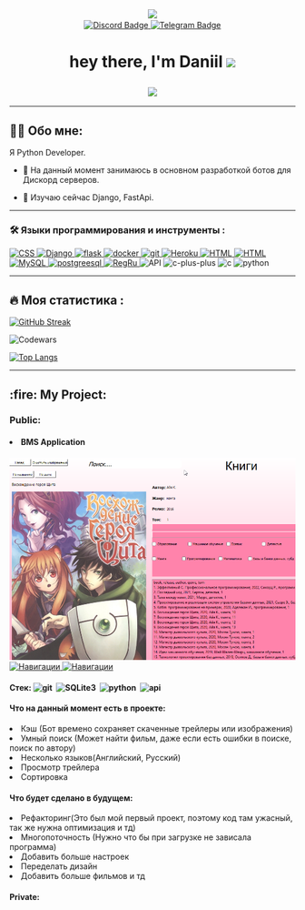 <div id="header" align="center"">
  <img src="https://cdn.discordapp.com/avatars/573078029052674058/a_a0da2e0b173dc7f6ad558d42832fd398.gif" width="128"/>
</div>

<div id="badges" align="center">
  <a href="https://discordapp.com/users/573078029052674058/">
    <img src="https://img.shields.io/badge/Discord-black?style=for-the-badge&logo=discord&logoColor=blue" alt="Discord Badge"/>
  </a>
  <a href="https://t.me/Zi_ddd_d">
    <img src="https://img.shields.io/badge/Telegram-black?style=for-the-badge&logo=telegram&logoColor=white" alt="Telegram Badge"/>
  </a>
</div>

<h1 align="center">
                  
  hey there, I'm Daniil
  <img src="https://media.giphy.com/media/hvRJCLFzcasrR4ia7z/giphy.gif" width="30px"/>
</h1>

<div align="center">
  <img src="https://cdn.discordapp.com/banners/573078029052674058/a_777d5b08e15445e718c6ab8a6b8e8ce5.gif?size=1024"/>
</div>

 ---

## :man_technologist: Обо мне:
Я Python Developer.

- :telescope: На данный момент занимаюсь в основном разработкой ботов для Дискорд серверов.

- :seedling: Изучаю сейчас Django, FastApi.

---
                                                                                                                   
### :hammer_and_wrench: Языки программирования и инструменты :
<div>
  <a href="http://htmlbook.ru/css3">
    <img src="https://img.shields.io/badge/CSS3-black?style=for-the-badge&logo=CSS3&logoColor=blue" alt="CSS"/>
  </a>
  <a href="https://www.djangoproject.com/">
    <img src="https://img.shields.io/badge/Django-black?style=for-the-badge&logo=Django&logoColor=green" alt="Django"/>
  </a>
  <a href="https://flask.palletsprojects.com/en/latest/">
    <img src="https://img.shields.io/badge/flask-black?style=for-the-badge&logo=flask&logoColor=dark" alt="flask"/>
  </a>
  <a href="https://www.docker.com/">
    <img src="https://img.shields.io/badge/docker-black?style=for-the-badge&logo=docker&logoColor=blue" alt="docker"/>
  </a>
  <a href="https://git-scm.com/">
    <img src="https://img.shields.io/badge/git-black?style=for-the-badge&logo=git&logoColor=red" alt="git"/>
  </a>
  <a href="https://dashboard.heroku.com/">
    <img src="https://img.shields.io/badge/Heroku-black?style=for-the-badge&logo=Heroku&logoColor=purple" alt="Heroku"/>
  </a>
  <a href="http://htmlbook.ru/html">
    <img src="https://img.shields.io/badge/HTML5-black?style=for-the-badge&logo=HTML5&logoColor=orange" alt="HTML"/>
  </a>
  <a href="https://www.sqlite.org/index.html">
    <img src="https://img.shields.io/badge/SQLite-black?style=for-the-badge&logo=SQLite&logoColor=white" alt="HTML"/>
  </a>
  <a href="https://www.mysql.com/">
    <img src="https://img.shields.io/badge/MySQL-black?style=for-the-badge&logo=mysql&logoColor=blue" alt="MySQL"/>
  </a>
  <a href="https://www.postgresql.org/">
    <img src="https://img.shields.io/badge/Postgreesql-black?style=for-the-badge&logo=PostgreSQL&logoColor=blue" alt="postgreesql"/>
  </a>
  <a href="https://www.reg.ru/">
    <img src="https://img.shields.io/badge/Reg.Ru-black?style=for-the-badge&logo=Databricks&logoColor=blue" alt="RegRu"/>
  </a>
  <a>
    <img src="https://img.shields.io/badge/API-black?style=for-the-badge&logo=Strapi&logoColor=blue" alt="API"/>
  </a>
  <a>
    <img src="https://img.shields.io/badge/C++-black?style=for-the-badge&logo=C&logoColor=blue" alt="c-plus-plus"/>
  </a>
  <a>
    <img src="https://img.shields.io/badge/C-black?style=for-the-badge&logo=C&logoColor=blue" alt="c"/>
  </a>
  <a>
    <img src="https://img.shields.io/badge/python-black?style=for-the-badge&logo=python&logoColor=yellow" alt="python"/>
  </a>
</div>
 
---

## :fire: Моя статистика :
  
[![GitHub Streak](http://github-readme-streak-stats.herokuapp.com?user=Zloiben&theme=tokyonight&hide_border=true&locale=ru&date_format=M%20j%5B%2C%20Y%5D)](https://git.io/streak-stats)

![Codewars](https://github.r2v.ch/codewars?user=zloiben&name=true&top_languages=true&stroke=%23b362ff&theme=purple_dark)

[![Top Langs](https://github-readme-stats.vercel.app/api/top-langs/?username=Zloiben&layout=compact&theme=tokyonight)](https://github.com/anuraghazra/github-readme-stats)

---

<div id="projects">
  <h2>:fire: My Project:</h2>
  <div id="public">
    <h3>Public:</h3>
     <h4><li>BMS Application</li></h4>
    <div>
      <div id="banner">
         <img src="https://github.com/Zloiben/Zloiben/blob/main/assets/banner-in-BMS.png" alt="Навигации"/>
      </div>
      <div id="info">
        <a href="https://drive.google.com/file/d/1tstUunooTl_hQzgMTrpB1JewoeyDd_-T/view?usp=sharing">
          <img src="https://img.shields.io/badge/Навигация-black?style=for-the-badge&logo=Databricks&logoColor=orange" alt="Навигации"/>
        </a>
        <a href="https://github.com/Zloiben/Application">
          <img src="https://img.shields.io/badge/Репозиторий-black?style=for-the-badge&logo=GitHub&logoColor=Dark" alt="Навигации"/>
        </a>
      </div>
      <div id="technology">
        <div id="title">
           <h4>
              Стек:
              <img src="https://github.com/Zloiben/Profile/blob/main/assets/git.png" title="git" alt="git" width="40" height="40"/>&nbsp;
              <img src="https://cdn.icon-icons.com/icons2/2699/PNG/512/sqlite_logo_icon_170706.png"  title="SQLite3" alt="SQLite3" width="60" height="40"/>&nbsp;
              <img src="https://github.com/Zloiben/Profile/blob/main/assets/python.png" title="python" alt="python" width="40" height="40"/>&nbsp;
              <img src="https://github.com/Zloiben/Profile/blob/main/assets/api.png" title="api"  alt="api" width="40" height="40"/>&nbsp;
          </h4>
        </div>
      </div>
      <div id="in-product">
        <div id="title">
          <h4>Что на данный момент есть в проекте:</h6>
        </div>
        <div id="data-idea-in-product">
          <li>Кэш (Бот времено сохраняет скаченные трейлеры или изображения)</li>
          <li>Умный поиск (Может найти фильм, даже если есть ошибки в поиске, поиск по автору)</li>
          <li>Несколько языков(Английский, Русский)</li>
          <li>Просмотр трейлера</li>
          <li>Сортировка</li>
        </div>
      </div>
      <div id="ideas">
        <div id="title">
          <h4>Что будет сделано в будущем:</h6>
        </div>
        <div id="data-idea-in-product">
          <li>Рефакторинг(Это был мой первый проект, поэтому код там ужасный, так же нужна оптимизация и тд)</li>
          <li>Многопоточность (Нужно что бы при загрузке не зависала программа)</li>
          <li>Добавить больше настроек</li>
          <li>Переделать дизайн</li>
          <li>Добавить больше фильмов и тд</li>
        </div>
      </div>
    </div>
  </div>
  <div id="private">
    <h4>Private:</h4>
  </div>
</div>

